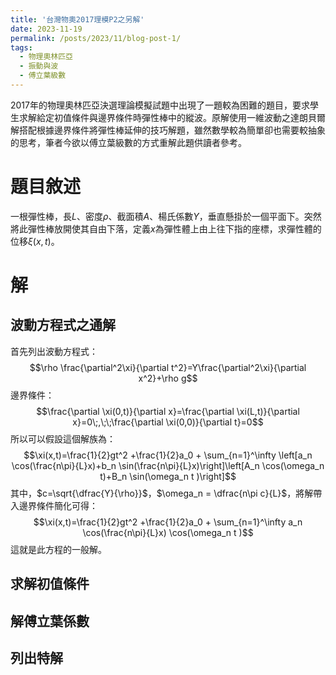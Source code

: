 ```yaml
---
title: '台灣物奧2017理模P2之另解'
date: 2023-11-19
permalink: /posts/2023/11/blog-post-1/
tags:
  - 物理奧林匹亞
  - 振動與波
  - 傅立葉級數
---
```


2017年的物理奧林匹亞決選理論模擬試題中出現了一題較為困難的題目，要求學生求解給定初值條件與邊界條件時彈性棒中的縱波。原解使用一維波動之達朗貝爾解搭配根據邊界條件將彈性棒延伸的技巧解題，雖然數學較為簡單卻也需要較抽象的思考，筆者今欲以傅立葉級數的方式重解此題供讀者參考。

題目敘述
======

一根彈性棒，長$L$、密度$\rho$、截面積$A$、楊氏係數$Y$，垂直懸掛於一個平面下。突然將此彈性棒放開使其自由下落，定義$x$為彈性體上由上往下指的座標，求彈性體的位移$\xi(x,t)$。

解
======

波動方程式之通解
------
首先列出波動方程式：
$$\rho \frac{\partial^2\xi}{\partial t^2}=Y\frac{\partial^2\xi}{\partial x^2}+\rho g$$
邊界條件：
$$\frac{\partial \xi(0,t)}{\partial x}=\frac{\partial \xi(L,t)}{\partial x}=0\;,\;\;\frac{\partial \xi(0,0)}{\partial t}=0$$
所以可以假設這個解族為：
$$\xi(x,t)=\frac{1}{2}gt^2 +\frac{1}{2}a_0 + \sum_{n=1}^\infty \left[a_n \cos(\frac{n\pi}{L}x)+b_n \sin(\frac{n\pi}{L}x)\right]\left[A_n \cos(\omega_n t)+B_n \sin(\omega_n t )\right]$$
其中，$c=\sqrt{\dfrac{Y}{\rho}}$，$\omega_n = \dfrac{n\pi c}{L}$，將解帶入邊界條件簡化可得：
$$\xi(x,t)=\frac{1}{2}gt^2 +\frac{1}{2}a_0 + \sum_{n=1}^\infty a_n \cos(\frac{n\pi}{L}x) \cos(\omega_n t )$$
這就是此方程的一般解。

求解初值條件
------

解傅立葉係數
------

列出特解
------
